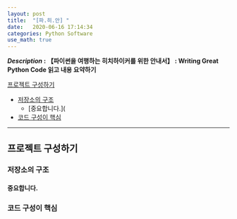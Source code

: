 ```yaml
---
layout: post
title:  "[파.히.안] "
date:   2020-06-16 17:14:34 
categories: Python Software
use_math: true
---
```


**_Description_ : 【파이썬을 여행하는 히치하이커를 위한 안내서】 : Writing Great Python Code 읽고 내용 요약하기**

[프로젝트 구성하기](#Structuring-Your-Project)
* [저장소의 구조](#Structure-of-the-Repository) 
	* [중요합니다.]( 
* [코드 구성이 핵심](#Structure-of-Code-is-Key)

***

## 프로젝트 구성하기 <a id="Structuring-Your-Project"></a>

### 저장소의 구조 <a id="Structure-of-the-Repository"></a>

#### 중요합니다. 

### 코드 구성이 핵심 <a id="Structure-of-Code-is-Key"></a>
<!--stackedit_data:
eyJoaXN0b3J5IjpbLTE2MTY4NjIyODQsODU3NjU5ODgwXX0=
-->
